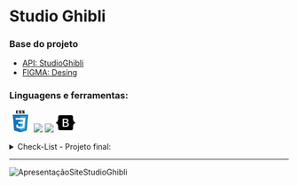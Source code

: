 # Studio Ghibli

### Base do projeto 
- [API: StudioGhibli](https://ghibliapi.vercel.app/)
- [FIGMA: Desing](https://www.figma.com/file/Wit1TMZuRWQVbYGNrZJ4tp/Page-Studio-Ghibli?type=design&node-id=0-1&mode=design&t=aiSyrRLgLVOVH6vs-0)

### Linguagens e ferramentas: 

<code><img height="40" src="https://raw.githubusercontent.com/devicons/devicon/master/icons/css3/css3-original-wordmark.svg"></code>
<code><img height="33" src="https://cdn-icons-png.flaticon.com/512/732/732212.png"></code>
<code><img height="33" src="https://logospng.org/download/javascript/logo-javascript-icon-256.png"></code>
<code><img height="35" src="https://raw.githubusercontent.com/devicons/devicon/master/icons/bootstrap/bootstrap-plain.svg"></code>

<details><summary>Check-List - Projeto final:</summary> 
  <ul> 
    <li>[x] Page 1 - Landing Page.</li>
    <li>[x] Page 2 - Movies..</li>
    <li>[ ] Page 2 - Carrossel </li>
    <li>[ ] Page 3 - Characters.</li>
    <li>[ ] API.</li>
    <li>[ ] Responsividade.</li>
    <li>[ ] Documentação README.md.</li>
    <li> [x] Git Pages  </li>
  </ul>
</details>





<!--
```shell
git clone 
```
-->

------------------
![ApresentaçãoSiteStudioGhibli](https://github.com/Paivaas/StudioGhibli/assets/123731976/bc9c63e7-3a6a-46ef-802c-e9f5ea21cd89)
